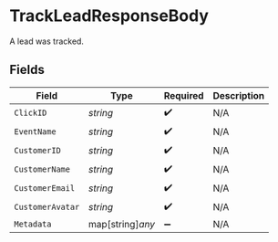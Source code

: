 # TrackLeadResponseBody

A lead was tracked.


## Fields

| Field              | Type               | Required           | Description        |
| ------------------ | ------------------ | ------------------ | ------------------ |
| `ClickID`          | *string*           | :heavy_check_mark: | N/A                |
| `EventName`        | *string*           | :heavy_check_mark: | N/A                |
| `CustomerID`       | *string*           | :heavy_check_mark: | N/A                |
| `CustomerName`     | *string*           | :heavy_check_mark: | N/A                |
| `CustomerEmail`    | *string*           | :heavy_check_mark: | N/A                |
| `CustomerAvatar`   | *string*           | :heavy_check_mark: | N/A                |
| `Metadata`         | map[string]*any*   | :heavy_minus_sign: | N/A                |